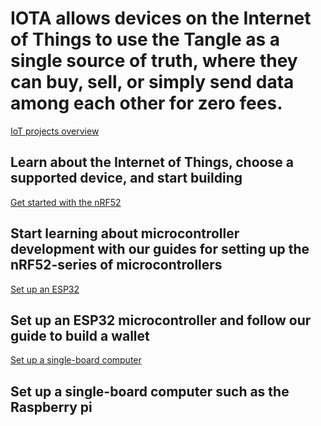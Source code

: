 # IOTA allows devices on the Internet of Things to use the Tangle as a single source of truth, where they can buy, sell, or simply send data among each other for zero fees.

[IoT projects overview](/0.1/introduction/overview.md)
## Learn about the Internet of Things, choose a supported device, and start building

[Get started with the nRF52](/0.1/nrf52/introduction/get-started.md)
## Start learning about microcontroller development with our guides for setting up the nRF52-series of microcontrollers

[Set up an ESP32](/0.1/esp32/introduction/get-started.md)
## Set up an ESP32 microcontroller and follow our guide to build a wallet

[Set up a single-board computer](/0.1/sbc/introduction/get-started.md)
## Set up a single-board computer such as the Raspberry pi